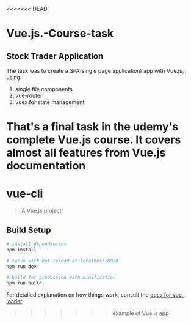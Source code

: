 <<<<<<< HEAD
# Vue.js.-Course-task

## Stock Trader Application

The task was to create a SPA(single page application) app  with Vue.js, using: 

1) single file components
2) vue-router
3) vuex for state management

That's a final task in the udemy's complete Vue.js course.  It covers almost all features from Vue.js documentation
=======
# vue-cli

> A Vue.js project

## Build Setup

``` bash
# install dependencies
npm install

# serve with hot reload at localhost:8080
npm run dev

# build for production with minification
npm run build
```

For detailed explanation on how things work, consult the [docs for vue-loader](http://vuejs.github.io/vue-loader).
>>>>>>> example of Vue.js app
